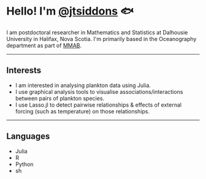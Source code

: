 # Hello! I'm [@jtsiddons](https://www.github.com/jtsiddons) :fish:

I am postdoctoral researcher in Mathematics and Statistics at Dalhousie University in Halifax, Nova Scotia. I'm primarily based in the Oceanography department as part of [MMAB](https://mmab.ca/).

---

## Interests

- I am interested in analysing plankton data using Julia.
- I use graphical analysis tools to visualise associations/interactions between pairs of plankton species.
- I use Lasso.jl to detect pairwise relationships & effects of external forcing (such as temperature) on those relationships.

---

## Languages

- Julia
- R
- Python
- sh

